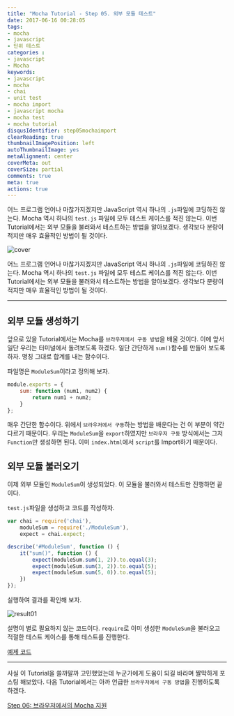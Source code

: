 ```yaml
---
title: "Mocha Tutorial - Step 05. 외부 모듈 테스트"
date: 2017-06-16 00:28:05
tags: 
- mocha
- javascript
- 단위 테스트
categories :
- javascript
- Mocha
keywords:
- javascript
- mocha
- chai
- unit test
- mocha import
- javascript mocha
- mocha test
- mocha tutorial
disqusIdentifier: step05mochaimport
clearReading: true
thumbnailImagePosition: left
autoThumbnailImage: yes
metaAlignment: center
coverMeta: out
coverSize: partial
comments: true
meta: true
actions: true
---
```


<!-- more -->
어느 프로그램 언어나 마찮가지겠지만 JavaScript 역시 하나의 `.js`파일에 코딩하진 않는다. Mocha 역시 하나의 `test.js` 파일에 모두 테스트 케이스를 적진 않는다.
이번 Tutorial에서는 외부 모듈을 불러와서 테스트하는 방법을 알아보겠다. 생각보다 분량이 적지만 매우 효율적인 방법이 될 것이다.
<!-- more -->

<!-- excerpt -->
<!-- excerpt -->

![cover](cover.png)

어느 프로그램 언어나 마찮가지겠지만 JavaScript 역시 하나의 `.js`파일에 코딩하진 않는다. Mocha 역시 하나의 `test.js` 파일에 모두 테스트 케이스를 적진 않는다.
이번 Tutorial에서는 외부 모듈을 불러와서 테스트하는 방법을 알아보겠다. 생각보다 분량이 적지만 매우 효율적인 방법이 될 것이다.

- - -
## 외부 모듈 생성하기

앞으로 있을 Tutorial에서는 Mocha를 `브라우저에서 구동 방법`을 배울 것이다. 이에 앞서 일단 우리는 터미널에서 돌려보도록 하겠다. 일단 간단하게 `sum()`함수를 만들어 보도록 하자. 명칭 그대로 합계를 내는 함수이다. 

파일명은 `ModuleSum`이라고 정의해 보자.

```javascript
module.exports = {
    sum: function (num1, num2) {
        return num1 + num2;
    }
};
```

매우 간단한 함수이다. 위에서 `브라우저에서 구동`하는 방법을 배운다는 건 이 부분이 약간 다르기 때문이다. 우리는 `ModuleSum`을 `export`하였지만 `브라우저 구동` 방식에서는 그저 `Function`만 생성하면 된다. 이미 `index.html`에서 `script`를 Import하기 때문이다.

## 외부 모듈 불러오기

이제 외부 모듈인 `ModuleSum`이 생성되었다. 이 모듈을 불러와서 테스트만 진행하면 끝이다.

`test.js`파일을 생성하고 코드를 작성하자.

```javascript
var chai = require('chai'),
    moduleSum = require('./ModuleSum'),
    expect = chai.expect;

describe('#ModuleSum', function () {
    it("sum()", function () {
        expect(moduleSum.sum(1, 2)).to.equal(3);
        expect(moduleSum.sum(3, 2)).to.equal(5);
        expect(moduleSum.sum(5, 0)).to.equal(5);
    })
});
```

실행하여 결과를 확인해 보자.

![result01](result_thumbnail_01.png)


설명이 별로 필요하지 않는 코드이다. `require`로 이미 생성한 `ModuleSum`을 불러오고 적절한 테스트 케이스를 통해 테스트를 진행한다. 

[예제 코드](https://github.com/kdydesign/Mocha-Tutorial/tree/master/step05-Import%20Modules)

- - -

사실 이 Tutorial을 쓸까말까 고민했었는데 누군가에게 도움이 되길 바라며 짤막하게 포스팅 해보았다. 다음 Tutorial에서는 아까 언급한 `브라우저에서 구동 방법`을 진행하도록 하겠다.


[Step 06: 브라우저에서의 Mocha 지원](https://kdydesign.github.io/2017/06/16/Mocha-step-06/)
 